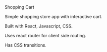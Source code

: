 Shopping Cart

Simple shopping store app with interactive cart.

Built with React, Javascript, CSS.

Uses react router for client side routing.

Has CSS transitions. 
